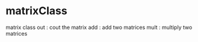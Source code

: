 # matrixClass
matrix class 
out : cout the matrix
add : add two matrices
mult : multiply two matrices
